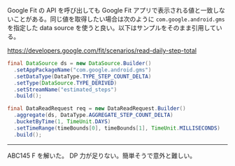 Google Fit の API を呼び出しても Google Fit アプリで表示される値と一致しないことがある。同じ値を取得したい場合は次のように `com.google.android.gms` を指定した data source を使うと良い。以下はサンプルをそのまま引用している。

https://developers.google.com/fit/scenarios/read-daily-step-total

```java
final DataSource ds = new DataSource.Builder()
  .setAppPackageName("com.google.android.gms")
  .setDataType(DataType.TYPE_STEP_COUNT_DELTA)
  .setType(DataSource.TYPE_DERIVED)
  .setStreamName("estimated_steps")
  .build();

final DataReadRequest req = new DataReadRequest.Builder()
  .aggregate(ds, DataType.AGGREGATE_STEP_COUNT_DELTA)
  .bucketByTime(1, TimeUnit.DAYS)
  .setTimeRange(timeBounds[0], timeBounds[1], TimeUnit.MILLISECONDS)
  .build();
```

---

ABC145 F を解いた。 DP 力が足りない。簡単そうで意外と難しい。
